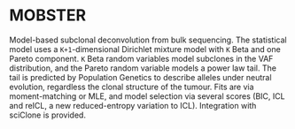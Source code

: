 # MOBSTER

Model-based subclonal deconvolution from bulk sequencing. The statistical model uses a `K+1`-dimensional Dirichlet mixture model with `K` Beta and one Pareto component. `K` Beta random variables model subclones in the VAF distribution, and the Pareto random variable models a power law tail. The tail is predicted by Population Genetics to describe alleles under neutral evolution, regardless the clonal structure of the tumour. Fits are via moment-matching or MLE, and model selection via several scores (BIC, ICL and reICL, a new reduced-entropy variation to ICL). Integration with sciClone is provided.
